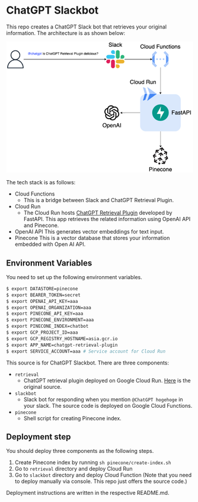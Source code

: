 # ChatGPT Slackbot

This repo creates a ChatGPT Slack bot that retrieves your original information. The architecture is as shown below:

![Architecture](/docs/architecture.png)

The tech stack is as follows:

- Cloud Functions
  - This is a bridge between Slack and ChatGPT Retrieval Plugin.
- Cloud Run
  - The Cloud Run hosts [ChatGPT Retrieval Plugin](https://github.com/openai/chatgpt-retrieval-plugin) developed by FastAPI. This app retrieves the related information using OpenAI API and Pinecone.
- OpenAI API
  This generates vector embeddings for text input.
- Pinecone
  This is a vector database that stores your information embedded with Open AI API.

## Environment Variables

You need to set up the following environment variables.

```bash
$ export DATASTORE=pinecone
$ export BEARER_TOKEN=secret
$ export OPENAI_API_KEY=aaa
$ export OPENAI_ORGANIZATION=aaa
$ export PINECONE_API_KEY=aaa
$ export PINECONE_ENVIRONMENT=aaa
$ export PINECONE_INDEX=chatbot
$ export GCP_PROJECT_ID=aaa
$ export GCP_REGISTRY_HOSTNAME=asia.gcr.io
$ export APP_NAME=chatgpt-retrieval-plugin
$ export SERVICE_ACCOUNT=aaa # Service account for Cloud Run
```

This source is for ChatGPT Slackbot. There are three components:

- `retrieval`
  - ChatGPT retrieval plugin deployed on Google Cloud Run. [Here](https://github.com/openai/chatgpt-retrieval-plugin) is the original source.
- `slackbot`
  - Slack bot for responding when you mention `@ChatGPT hogehoge` in your slack. The source code is deployed on Google Cloud Functions.
- `pinecone`
  - Shell script for creating Pinecone index.

## Deployment step

You should deploy three components as the following steps.

1. Create Pinecone index by running `sh pinecone/create-index.sh`
2. Go to `retrieval` directory and deploy Cloud Run
3. Go to `slackbot` directory and deploy Cloud Function (Note that you need to deploy manually via console. This repo just offers the source code.)

Deployment instructions are written in the respective README.md.
